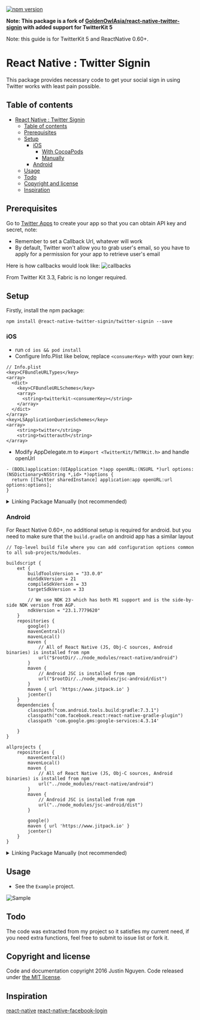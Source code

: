 [![npm version](https://badge.fury.io/js/@react-native-twitter-signin%2Ftwitter-signin.svg)](https://badge.fury.io/js/@react-native-twitter-signin%2Ftwitter-signin.svg)

**Note: This package is a fork of [GoldenOwlAsia/react-native-twitter-signin](https://github.com/GoldenOwlAsia/react-native-twitter-signin) with added support for TwitterKit 5**

Note: this guide is for TwitterKit 5 and ReactNative 0.60+.

# React Native : Twitter Signin
This package provides necessary code to get your social sign in using Twitter works with least pain possible.

## Table of contents
- [React Native : Twitter Signin](#react-native--twitter-signin)
  - [Table of contents](#table-of-contents)
  - [Prerequisites](#prerequisites)
  - [Setup](#setup)
    - [iOS](#ios)
      - [With CocoaPods](#with-cocoapods)
      - [Manually](#manually)
    - [Android](#android)
  - [Usage](#usage)
  - [Todo](#todo)
  - [Copyright and license](#copyright-and-license)
  - [Inspiration](#inspiration)

## Prerequisites

Go to [Twitter Apps](https://apps.twitter.com/) to create your app so that you can obtain API key and secret, note:

 - Remember to set a Callback Url, whatever will work
 - By default, Twitter won't allow you to grab user's email, so you have to apply for a permission for your app to retrieve user's email

Here is how callbacks would look like:
![callbacks](https://github.com/react-native-twitter-signin/twitter-signin/blob/master/Example/img/callbacks.png?raw=true)

From Twitter Kit 3.3, Fabric is no longer required.

## Setup

Firstly, install the npm package:

    npm install @react-native-twitter-signin/twitter-signin --save

### iOS

 - run `cd ios && pod install`
 - Configure Info.Plist like below, replace `<consumerKey>` with your own key:

```
// Info.plist
<key>CFBundleURLTypes</key>
<array>
  <dict>
    <key>CFBundleURLSchemes</key>
    <array>
      <string>twitterkit-<consumerKey></string>
    </array>
  </dict>
</array>
<key>LSApplicationQueriesSchemes</key>
<array>
    <string>twitter</string>
    <string>twitterauth</string>
</array>
```
  - Modify AppDelegate.m to `#import <TwitterKit/TWTRKit.h>` and handle openUrl
````
- (BOOL)application:(UIApplication *)app openURL:(NSURL *)url options:(NSDictionary<NSString *,id> *)options {
  return [[Twitter sharedInstance] application:app openURL:url options:options];
}
````

<details>
<summary>Linking Package Manually (not recommended)</summary>

 - Add `TwitterKit`:

 #### With CocoaPods

 - Add TwitterKit to your `Podfile`
 ```
 // Podfile
 target 'MyApp' do
   # use_frameworks!
   pod 'TwitterKit5', '~> 3.3.0'
 end
 ```
 - Run `pod install`

 #### Manually

 - Download TwitterKit 3.3 from here https://ton.twimg.com/syndication/twitterkit/ios/3.3.0/Twitter-Kit-iOS.zip
 - Add TwitterKit, TwitterCore and 2 other bundle files into your root folder in Xcode
 - In `Build Phases → Link Binary with libraries` add `Twitter.framework` and `LibRBTwitterSignin.a`

</details>

### Android

For React Native 0.60+, no additional setup is required for android.
but you need to make sure that the `build.gradle` on android app has a similar layout
```
// Top-level build file where you can add configuration options common to all sub-projects/modules.

buildscript {
    ext {
        buildToolsVersion = "33.0.0"
        minSdkVersion = 21
        compileSdkVersion = 33
        targetSdkVersion = 33

        // We use NDK 23 which has both M1 support and is the side-by-side NDK version from AGP.
        ndkVersion = "23.1.7779620"
    }
    repositories {
        google()
        mavenCentral()
        mavenLocal()
        maven {
            // All of React Native (JS, Obj-C sources, Android binaries) is installed from npm
            url("$rootDir/../node_modules/react-native/android")
        }
        maven {
            // Android JSC is installed from npm
            url("$rootDir/../node_modules/jsc-android/dist")
        }
        maven { url 'https://www.jitpack.io' }
        jcenter()
    }
    dependencies {
        classpath("com.android.tools.build:gradle:7.3.1")
        classpath("com.facebook.react:react-native-gradle-plugin")
        classpath 'com.google.gms:google-services:4.3.14'
        
    }
}

allprojects {
    repositories {
        mavenCentral()
        mavenLocal()
        maven {
            // All of React Native (JS, Obj-C sources, Android binaries) is installed from npm
            url("../node_modules/react-native/android")
        }
        maven {
            // Android JSC is installed from npm
            url("../node_modules/jsc-android/dist")
        }

        google()
        maven { url 'https://www.jitpack.io' }
        jcenter()
    }
}
```

<details>
<summary>Linking Package Manually (not recommended)</summary>


Run `react-native link react-native-twitter-signin`, or:

On Android, it will use `Gradle` so all you need to do is to point to the correct project location:

  - In your `${project_dir}/android/settings.gradle` add this:

        include ':react-native-twitter-signin'
        project(':react-native-twitter-signin').projectDir = new File(rootProject.projectDir,'../node_modules/react-native-twitter-signin/android')
  - In your `${project_dir}/android/app/build.gradle` add this:

        depedencies {
           ...
           compile project(':react-native-twitter-signin')
           ...
        }
  - In you `MainApplication.java` makes use of the package as following:

```java

        /**
        * A list of packages used by the app. If the app uses additional views
        * or modules besides the default ones, add more packages here.
        */
        @Override
        protected List<ReactPackage> getPackages() {
           return Arrays.<ReactPackage>asList(
             new MainReactPackage(),
             new FacebookLoginPackage(),
             new TwitterSigninPackage(),
             new RNGoogleSigninPackage(this),
             new VectorIconsPackage(),
             new RNSvgPackage()
           );
         }
```

Keeps in mind that all the configure is for your build tools to recognise the files. So open your Xcode and Android Studio to try making builds and make sure they pass.

</details>

## Usage

 - See the `Example` project.

![Sample](https://github.com/GoldenOwlAsia/react-native-twitter-signin/blob/master/Example/img/android.png?raw=true)



## Todo
The code was extracted from my project so it satisfies my current need, if you need extra functions, feel free to submit to issue list or fork it.

## Copyright and license

Code and documentation copyright 2016 Justin Nguyen. Code released under [the MIT license](https://github.com/GoldenOwlAsia/react-native-twitter-signin/blob/master/LICENSE).

## Inspiration

[react-native](http://facebook.github.io/react-native/)
[react-native-facebook-login](https://github.com/magus/react-native-facebook-login)


